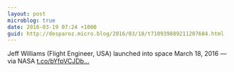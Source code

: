 ```yaml
---
layout: post
microblog: true
date: 2016-03-19 07:24 +1000
guid: http://desparoz.micro.blog/2016/03/18/t710939889211207684.html
---
```

Jeff Williams (Flight Engineer, USA) launched into space March 18, 2016 — via NASA [t.co/bYfpVCJDb...](https://t.co/bYfpVCJDby)
